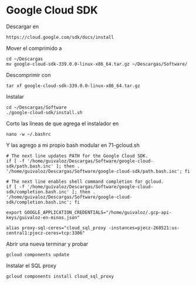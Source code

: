 
# Google Cloud SDK

Descargar en

    https://cloud.google.com/sdk/docs/install

Mover el comprimido a 

    cd ~/Descargas
    mv google-cloud-sdk-339.0.0-linux-x86_64.tar.gz ~/Descargas/Software/

Descomprimir con

    tar xf google-cloud-sdk-339.0.0-linux-x86_64.tar.gz

Instalar

    cd ~/Descargas/Software
    ./google-cloud-sdk/install.sh

Corto las líneas de que agrega el instalador en 

    nano -w ~/.bashrc

Y las agrego a mi propio bash modular en 71-gcloud.sh

    # The next line updates PATH for the Google Cloud SDK.
    if [ -f '/home/guivaloz/Descargas/Software/google-cloud-sdk/path.bash.inc' ]; then . '/home/guivaloz/Descargas/Software/google-cloud-sdk/path.bash.inc'; fi

    # The next line enables shell command completion for gcloud.
    if [ -f '/home/guivaloz/Descargas/Software/google-cloud-sdk/completion.bash.inc' ]; then . '/home/guivaloz/Descargas/Software/google-cloud-sdk/completion.bash.inc'; fi

    export GOOGLE_APPLICATION_CREDENTIALS="/home/guivaloz/.gcp-api-keys/guivaloz-en-minos.json"

    alias proxy-sql-ceres="cloud_sql_proxy -instances=pjecz-268521:us-central1:pjecz-ceres=tcp:3306"

Abrir una nueva terminar y probar

    gcloud components update

Instalar el SQL proxy

    gcloud components install cloud_sql_proxy
